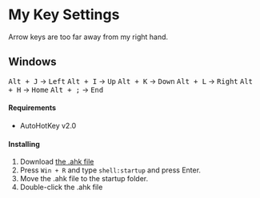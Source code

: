 # My Key Settings

Arrow keys are too far away from my right hand.

## Windows

<kbd>Alt + J</kbd> -> <kbd>Left</kbd>
<kbd>Alt + I</kbd> -> <kbd>Up</kbd>
<kbd>Alt + K</kbd> -> <kbd>Down</kbd>
<kbd>Alt + L</kbd> -> <kbd>Right</kbd>
<kbd>Alt + H</kbd> -> <kbd>Home</kbd>
<kbd>Alt + ;</kbd> -> <kbd>End</kbd>

#### Requirements
- AutoHotKey v2.0

#### Installing
1. Download [the .ahk file](./arrows.ahk)
2. Press `Win + R` and type `shell:startup` and press Enter.
3. Move the .ahk file to the startup folder.
4. Double-click the .ahk file

